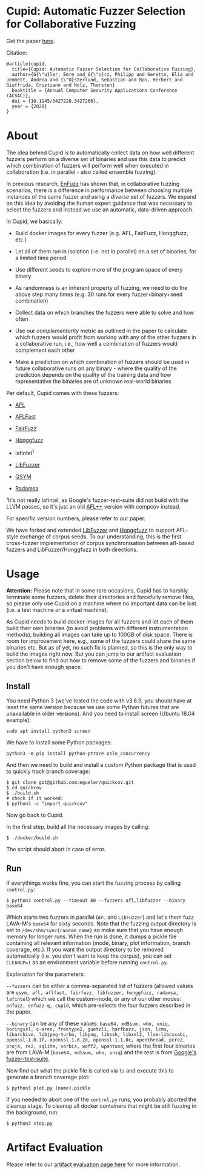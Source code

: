 # Cupid: Automatic Fuzzer Selection for Collaborative Fuzzing

Get the paper [here](https://www.ei.ruhr-uni-bochum.de/media/emma/veroeffentlichungen/2020/09/26/ACSAC20-Cupid_TiM9H07.pdf).

Citation:

```
@article{cupid,
  title={Cupid: Automatic Fuzzer Selection for Collaborative Fuzzing},
  author={G{\"u}ler, Emre and G{\"o}rz, Philipp and Geretto, Elia and Jemmett, Andrea and {\"O}sterlund, Sebastian and Bos, Herbert and Giuffrida, Cristiano and Holz, Thorsten}
  booktitle = {Annual Computer Security Applications Conference (ACSAC)},
  doi = {10.1145/3427228.3427266},
  year = {2020}
}
```

# About

The idea behind Cupid is to automatically collect data on how well different fuzzers perform on a diverse set of binaries and use this data to predict which combination of fuzzers will perform well when executed in collaboration (i.e. in parallel - also called ensemble fuzzing). 

In previous research, [EnFuzz](https://www.usenix.org/system/files/sec19-chen-yuanliang.pdfhttps://www.usenix.org/system/files/sec19-chen-yuanliang.pdf) has shown that, in collaborative fuzzing scenarios, there is a difference in performance between choosing multiple instances of the same fuzzer and using a *diverse* set of fuzzers. We expand on this idea by avoiding the human expert guidance that was necessary to select the fuzzers and instead we use an automatic, data-driven approach.

In Cupid, we basically:

* Build docker images for every fuzzer (e.g. AFL, FairFuzz, Honggfuzz, etc.)

* Let all of them run in isolation (i.e. not in parallel) on a set of binaries, for a limited time period

* Use different seeds to explore more of the program space of every binary

* As randomness is an inherent property of fuzzing, we need to do the above step many times (e.g. 30 runs for every fuzzer+binary+seed combination) 

* Collect data on which branches the fuzzers were able to solve and how often

* Use our *complementarity* metric as outlined in the paper to calculate which fuzzers would profit from working with any of the other fuzzers in a collaborative run, i.e., how well a combination of fuzzers would complement each other

* Make a prediction on which combination of fuzzers should be used in future collaborative runs on any binary - where the quality of the prediction depends on the quality of the training data and how representative the binaries are of unknown real-world binaries

Per default, Cupid comes with these fuzzers: 

* [AFL](https://github.com/google/AFL)

* [AFLFast](https://github.com/mboehme/aflfast)

* [FairFuzz](https://github.com/carolemieux/afl-rb)

* [Honggfuzz](https://github.com/google/honggfuzz)

* lafintel<sup>1</sup>

* [LibFuzzer](https://llvm.org/docs/LibFuzzer.html)

* [QSYM]([https://github.com/sslab-gatech/qsym)

* [Radamsa](https://gitlab.com/akihe/radamsa)

¹It's not really lafintel, as Google's fuzzer-test-suite did not build with the LLVM passes, so it's just an old [AFL++](https://github.com/AFLplusplus/AFLplusplus) version with compcov instead.

For specific version numbers, please refer to our paper.

We have forked and extended [LibFuzzer](https://github.com/phi-go/llvm-project/tree/fuzzer_sync) and [Honggfuzz](https://github.com/phi-go/honggfuzz/tree/2.0_w_sync) to support AFL-style exchange of corpus seeds. To our understanding, this is the first cross-fuzzer implementation of corpus synchronisation between afl-based fuzzers and LibFuzzer/Honggfuzz in both directions.

# Usage

**Attention:** Please note that in some rare occasions, Cupid has to harshly terminate some fuzzers, delete their directories and forcefully remove files, so please only use Cupid on a machine where no important data can be lost (i.e. a test machine or a virtual machine).

As Cupid needs to build docker images for all fuzzers and let each of them build their own binaries (to avoid problems with different instrumentation methods), building all images can take up to 100GB of disk space. There is room for improvement here, e.g., some of the fuzzers could share the same binaries etc. But as of yet, no such fix is planned, so this is the only way to build the images right now. But you can jump to our artifact evaluation section below to find out how to remove some of the fuzzers and binaries if you don't have enough space.

## Install

You need Python 3 (we've tested the code with v3.6.9, you should have at least the same version because we use some Python futures that are unavailable in older versions). And you need to install screen (Ubuntu 18.04 example):

```
sudo apt install python3 screen
```

We have to install some Python packages:

```
python3 -m pip install python-ptrace oslo_concurrency
```

And then we need to build and install a custom Python package that is used to quickly track branch coverage:

```shell
$ git clone git@github.com:egueler/quickcov.git
$ cd quickcov
$ ./build.sh
# check if it worked:
$ python3 -c "import quickcov"
```

Now go back to Cupid.

In the first step, build all the necessary images by calling:

```shell
$ ./docker/build.sh
```

The script should abort in case of error. 

## Run

If everythings works fine, you can start the fuzzing process by calling `control.py`:

```
$ python3 control.py --timeout 60 --fuzzers afl,libfuzzer --binary base64
```

Which starts two fuzzers in parallel (`AFL` and `LibFuzzer`) and let's them fuzz LAVA-M's `base64` for sixty seconds. Note that the fuzzing output directory is set to `/dev/shm/sync{random_name}` so make sure that you have enough memory for longer runs. When the run is done, it dumps a pickle file containing all relevant information (mode, binary, plot information, branch coverage, etc.). If you want the output directory to be removed automatically (i.e. you don't want to keep the corpus), you can set `CLEANUP=1` as an environment variable before running `control.py`.

Explanation for the parameters:

`--fuzzers` can be either a comma-separated list of fuzzers (allowed values are `qsym, afl, aflfast, fairfuzz, libfuzzer, honggfuzz, radamsa, lafintel`) which we call the custom-mode, or any of our other modes: `enfuzz, enfuzz-q, cupid`, which pre-selects the four fuzzers described in the paper.

`--binary` can be any of these values: `base64, md5sum, who, uniq, boringssl, c-ares, freetype2, guetzli, harfbuzz, json, lcms, libarchive, libjpeg-turbo, libpng, libssh, libxml2, llvm-libcxxabi, openssl-1.0.1f, openssl-1.0.2d, openssl-1.1.0c, openthread, pcre2, proj4, re2, sqlite, vorbis, woff2, wpantund`, where the first four binaries are from LAVA-M (`base64, md5sum, who, uniq`) and the rest is from [Google's fuzzer-test-suite](https://github.com/google/fuzzer-test-suite).

Now find out what the pickle file is called via `ls` and execute this to generate a branch coverage plot:

```shell
$ python3 plot.py [name].pickle
```

If you needed to abort one of the `control.py` runs, you probably aborted the cleanup stage. To cleanup all docker containers that might be still fuzzing in the background, run:

```
$ python3 stop.py
```



# Artifact Evaluation

Please refer to our [artifact evaluation page here](https://github.com/egueler/cupid-artifact-eval) for more information.
